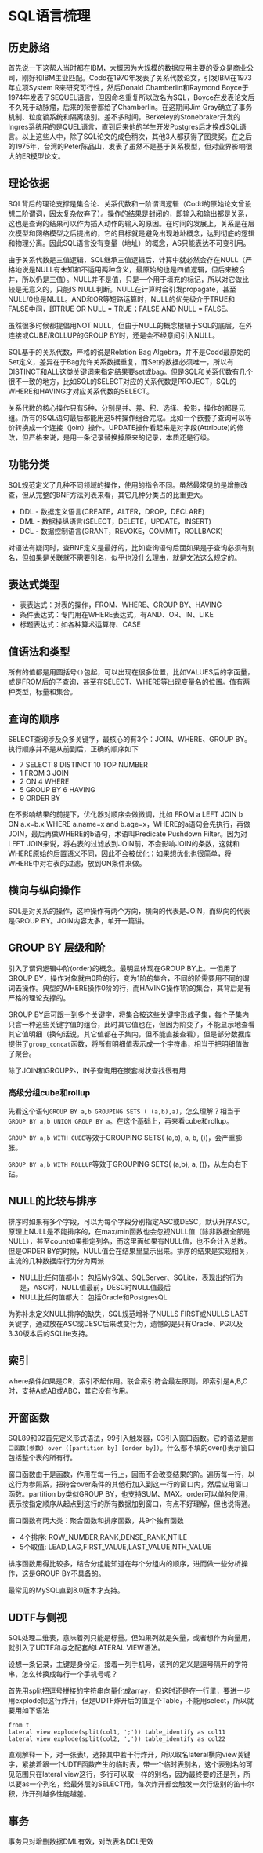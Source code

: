 # SQL语言梳理

## 历史脉络

首先说一下这帮人当时都在IBM，大概因为大规模的数据应用主要的受众是商业公司，刚好和IBM主业匹配。Codd在1970年发表了关系代数论文，引发IBM在1973年立项System R来研究可行性，然后Donald Chamberlin和Raymond Boyce于1974年发表了SEQUEL语言，但因命名重复所以改名为SQL，Boyce在发表论文后不久死于动脉瘤，后来的荣誉都给了Chamberlin。在这期间Jim Gray确立了事务机制、粒度锁系统和隔离级别。差不多时间，Berkeley的Stonebraker开发的Ingres系统用的是QUEL语言，直到后来他的学生开发Postgres后才换成SQL语言。以上这些人中，除了SQL论文的成色稍次，其他3人都获得了图灵奖。在之后的1975年，台湾的Peter陈品山，发表了虽然不是基于关系模型，但对业界影响很大的ER模型论文。

## 理论依据

SQL背后的理论支撑是集合论、关系代数和一阶谓词逻辑（Codd的原始论文曾设想二阶谓词，因太复杂放弃了）。操作的结果是封闭的，即输入和输出都是关系，这也是查询的结果可以作为插入动作的输入的原因。在时间的发展上，关系是在层次模型和网络模型之后提出的，它的目标就是避免出现地址概念，达到彻底的逻辑和物理分离。因此SQL语言没有变量（地址）的概念，AS只能表达不可变引用。

由于关系代数是三值逻辑，SQL继承三值逻辑后，计算中就必然会存在NULL（严格地说是NULL有未知和不适用两种含义，最原始的也是四值逻辑，但后来被合并，所以仍是三值）。NULL并不是值，只是一个用于填充的标记，所以对它做比较是无意义的，只能IS NULL判断。NULL在计算时会引发propagate，甚至NULL/0也是NULL。AND和OR等短路运算时，NULL的优先级介于TRUE和FALSE中间，即TRUE OR NULL = TRUE；FALSE AND NULL = FALSE。

虽然很多时候都提倡用NOT NULL，但由于NULL的概念根植于SQL的底层，在外连接或CUBE/ROLLUP的GROUP BY时，还是会不经意间引入NULL。

SQL基于的关系代数，严格的说是Relation Bag Algebra，并不是Codd最原始的Set定义，差异在于Bag允许关系数据重复，而Set的数据必须唯一，所以有DISTINCT和ALL这类关键词来指定结果要set或bag。但是SQL和关系代数有几个很不一致的地方，比如SQL的SELECT对应的关系代数是PROJECT，SQL的WHERE和HAVING才对应关系代数的SELECT。

关系代数的核心操作只有5种，分别是并、差、积、选择、投影，操作的都是元组。所有的SQL语句最后都能用这5种操作组合完成。比如一个嵌套子查询可以等价转换成一个连接（join）操作。UPDATE操作看起来是对字段(Attribute)的修改，但严格来说，是用一条记录替换掉原来的记录，本质还是行级。

## 功能分类

SQL规范定义了几种不同领域的操作，使用的指令不同。虽然最常见的是增删改查，但从完整的BNF方法列表来看，其它几种分类占的比重更大。

* DDL - 数据定义语言(CREATE，ALTER，DROP，DECLARE)
* DML - 数据操纵语言(SELECT，DELETE，UPDATE，INSERT)
* DCL - 数据控制语言(GRANT，REVOKE，COMMIT，ROLLBACK)

对语法有疑问时，查BNF定义是最好的，比如查询语句后面如果是子查询必须有别名，但如果是关联就不需要别名，似乎也没什么理由，就是文法这么规定的。

## 表达式类型

* 表表达式：对表的操作，FROM、WHERE、GROUP BY、HAVING
* 条件表达式：专门用在WHERE表达式，有AND、OR、IN、LIKE
* 标题表达式：如各种算术运算符、CASE

## 值语法和类型

所有的值都是用圆括号`()`包起，可以出现在很多位置，比如VALUES后的字面量，或是FROM后的子查询，甚至在SELECT、WHERE等出现变量名的位置。值有两种类型，标量和集合。

## 查询的顺序

SELECT查询涉及众多关键字，最核心的有3个：JOIN、WHERE、GROUP BY。执行顺序并不是从前到后，正确的顺序如下

* 7 SELECT 8 DISTINCT 10 TOP NUMBER
* 1 FROM 3 JOIN
* 2 ON 4 WHERE
* 5 GROUP BY 6 HAVING
* 9 ORDER BY

在不影响结果的前提下，优化器对顺序会做微调，比如 FROM a LEFT JOIN b ON a.x=b.x WHERE a.name=x and b.age=x，WHERE的a语句会先执行，再做JOIN，最后再做WHERE的b语句，术语叫Predicate Pushdown Filter。因为对LEFT JOIN来说，将右表的过滤放到JOIN前，不会影响JOIN的条数，这就和WHERE原始的后置语义不同，因此不会被优化；如果想优化也很简单，将WHERE中对右表的过滤，放到ON条件来做。

## 横向与纵向操作

SQL是对关系的操作，这种操作有两个方向，横向的代表是JOIN，而纵向的代表是GROUP BY。JOIN内容太多，单开一篇讲。

## GROUP BY 层级和阶

引入了谓词逻辑中阶(order)的概念，最明显体现在GROUP BY上。一但用了GROUP BY，操作对象就由0阶的行，变为1阶的集合，不同的阶需要用不同的谓词去操作。典型的WHERE操作0阶的行，而HAVING操作1阶的集合，其背后是有严格的理论支撑的。

GROUP BY后可跟一到多个关键字，将集合按这些关键字形成子集，每个子集内只含一种这些关键字值的组合，此时其它值也在，但因为阶变了，不能显示地查看其它值明细（换句话说，其它值都在子集内，但不能直接查看），但是部分数据库提供了`group_concat`函数，将所有明细值表示成一个字符串，相当于把明细值做了聚合。

除了JOIN和GROUP外，IN子查询用在嵌套树状查找很有用

### 高级分组cube和rollup

先看这个语句`GROUP BY a,b GROUPING SETS ( (a,b),a)`，怎么理解？相当于`GROUP BY a,b UNION GROUP BY a`。在这个基础上，再来看cube和rollup。

`GROUP BY a,b WITH CUBE`等效于GROUPING SETS( (a,b), a, b, ())，会严重膨胀。

`GROUP BY a,b WITH ROLLUP`等效于GROUPING SETS( (a,b), a, ())，从左向右下钻。

## NULL的比较与排序

排序时如果有多个字段，可以为每个字段分别指定ASC或DESC，默认升序ASC。原理上NULL是不能排序的，在max/min函数也会忽视NULL值（除非数据全部是NULL），甚至count如果指定列名，而这里面如果有NULL值，也不会计入总数。但是ORDER BY的时候，NULL值会在结果里显示出来。排序的结果是实现相关，主流的几种数据库行为分为两派

* NULL比任何值都小： 包括MySQL、SQLServer、SQLite，表现出的行为是，ASC时，NULL值最前，DESC时NULL值最后
* NULL比任何值都大： 包括Oracle和PostgresQL

为弥补未定义NULL排序的缺失，SQL规范增补了NULLS FIRST或NULLS LAST关键字，通过放在ASC或DESC后来改变行为，遗憾的是只有Oracle、PG以及3.30版本后的SQLite支持。

## 索引

where条件如果是OR，索引不起作用。联合索引符合最左原则，即索引是A,B,C时，支持A或AB或ABC，其它没有作用。

## 开窗函数

SQL89和92首先定义形式语法，99引入触发器，03引入窗口函数。它的语法是`窗口函数(参数) over ([partition by] [order by])`。什么都不填的over()表示窗口包括整个表的所有行。

窗口函数由于是函数，作用在每一行上，因而不会改变结果的阶。遍历每一行，以这行为参照系，把符合over条件的其他行加入到这一行的窗口内，然后应用窗口函数。partition by类似GROUP BY，也支持SUM、MAX。order可以单独使用，表示按指定顺序从起点到这行的所有数据加到窗口，有点不好理解，但也说得通。

窗口函数有两大类：聚合函数和排序函数，共9个独有函数

* 4个排序: ROW_NUMBER,RANK,DENSE_RANK,NTILE
* 5个取值: LEAD,LAG,FIRST_VALUE,LAST_VALUE,NTH_VALUE

排序函数用得比较多，结合分组能知道在每个分组内的顺序，进而做一些分析操作，这是GROUP BY不具备的。

最常见的MySQL直到8.0版本才支持。

## UDTF与侧视

SQL处理二维表，意味着列只能是标量。但如果列就是矢量，或者想作为向量用，就引入了UDTF和与之配套的LATERAL VIEW语法。

设想一条记录，主键是身份证，接着一列手机号，该列的定义是逗号隔开的字符串，怎么转换成每行一个手机号呢？

首先用split把逗号拼接的字符串向量化成array，但这时还是在一行里，要进一步用explode把这行炸开，但是UDTF炸开后的值是个Table，不能用select，所以就要用如下语法

```
from t
lateral view explode(split(col1, ';')) table_identify as col11
lateral view explode(split(col2, ',')) table_identify as col22
```

直观解释一下，对一张表t，选择其中若干行炸开，所以取名lateral横向view关键字，紧接着跟一个UDTF函数产生的临时表，带一个临时表别名，这个表别名的可见范围只在lateral view这行，多行可以取一样的别名，因为最终要的还是列，所以要as一个列名，给最外层的SELECT用。每次炸开都会触发一次行级别的笛卡尔积，炸开列越多性能越差。

## 事务

事务只对增删数据DML有效，对改表名DDL无效
